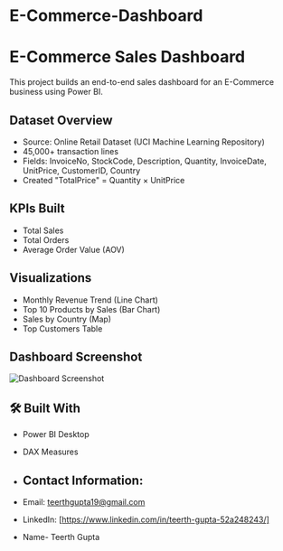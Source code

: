 # E-Commerce-Dashboard
# E-Commerce Sales Dashboard 

This project builds an end-to-end sales dashboard for an E-Commerce business using Power BI.

##  Dataset Overview

- Source: Online Retail Dataset (UCI Machine Learning Repository)
- 45,000+ transaction lines
- Fields: InvoiceNo, StockCode, Description, Quantity, InvoiceDate, UnitPrice, CustomerID, Country
- Created "TotalPrice" = Quantity × UnitPrice

##  KPIs Built

- Total Sales
- Total Orders
- Average Order Value (AOV)

##  Visualizations

- Monthly Revenue Trend (Line Chart)
- Top 10 Products by Sales (Bar Chart)
- Sales by Country (Map)
- Top Customers Table

##  Dashboard Screenshot

![Dashboard Screenshot](images/dashboard_screenshot.png)

## 🛠 Built With

- Power BI Desktop
- DAX Measures

- ## Contact Information:
- Email: teerthgupta19@gmail.com
- LinkedIn: [https://www.linkedin.com/in/teerth-gupta-52a248243/]
- Name- Teerth Gupta


